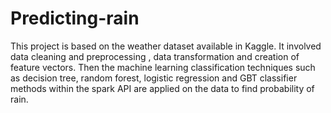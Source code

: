 # Predicting-rain
This project is based on the weather dataset available in Kaggle. It involved data cleaning and preprocessing , data transformation and creation of feature vectors. Then the machine learning classification techniques such as decision tree, random forest, logistic regression and GBT classifier methods within the spark API are applied on the data to find probability of rain.
